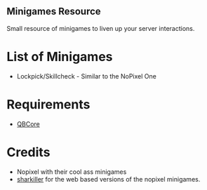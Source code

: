 ## Minigames Resource
Small resource of minigames to liven up your server interactions.


# List of Minigames
* Lockpick/Skillcheck - Similar to the NoPixel One

# Requirements
* [QBCore](https://github.com/qbcore-framework)

# Credits
* Nopixel with their cool ass minigames
* [sharkiller](https://github.com/sharkiller) for the web based versions of the nopixel minigames.